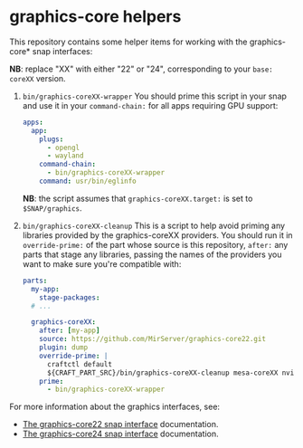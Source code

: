 graphics-core helpers
===

This repository contains some helper items for working with the graphics-core* snap interfaces:

**NB**: replace "XX" with either "22" or "24", corresponding to your `base: coreXX` version.

1. `bin/graphics-coreXX-wrapper`
   You should prime this script in your snap and use it in your `command-chain:` for all
   apps requiring GPU support:
   ```yaml
   apps:
     app:
       plugs:
         - opengl
         - wayland
       command-chain:
         - bin/graphics-coreXX-wrapper
       command: usr/bin/eglinfo
   ```

   **NB**: the script assumes that `graphics-coreXX.target:` is set to `$SNAP/graphics`.

2. `bin/graphics-coreXX-cleanup`
   This is a script to help avoid priming any libraries provided by the graphics-coreXX providers.
   You should run it in `override-prime:` of the part whose source is this repository, `after:`
   any parts that stage any libraries, passing the names of the providers you want to make sure
   you're compatible with:

   ```yaml
   parts:
     my-app:
       stage-packages:
     # ...

     graphics-coreXX:
       after: [my-app]
       source: https://github.com/MirServer/graphics-core22.git
       plugin: dump
       override-prime: |
         craftctl default
         ${CRAFT_PART_SRC}/bin/graphics-coreXX-cleanup mesa-coreXX nvidia-coreXX
       prime:
         - bin/graphics-coreXX-wrapper
   ```

For more information about the graphics interfaces, see:
- [The graphics-core22 snap interface](https://mir-server.io/docs/the-graphics-core22-snap-interface) documentation.
- [The graphics-core24 snap interface](https://mir-server.io/docs/the-graphics-core24-snap-interface) documentation.
